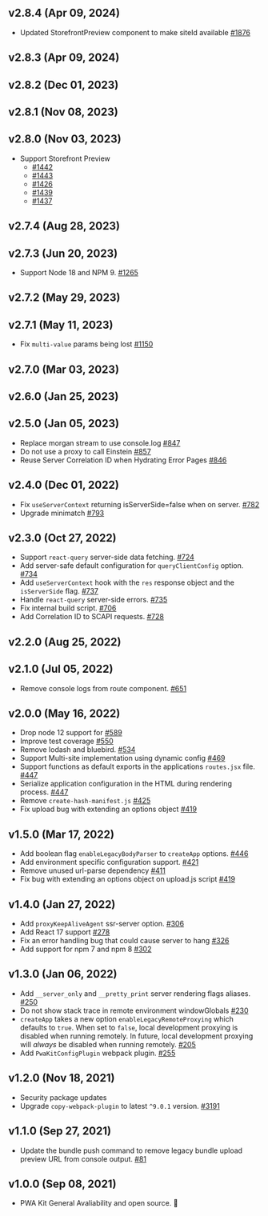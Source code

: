 ## v2.8.4 (Apr 09, 2024)
-   Updated StorefrontPreview component to make siteId available [#1876](https://github.com/SalesforceCommerceCloud/pwa-kit/pull/1876)

## v2.8.3 (Apr 09, 2024)
## v2.8.2 (Dec 01, 2023)
## v2.8.1 (Nov 08, 2023)
## v2.8.0 (Nov 03, 2023)
-   Support Storefront Preview 
    - [#1442](https://github.com/SalesforceCommerceCloud/pwa-kit/pull/1442)
    - [#1443](https://github.com/SalesforceCommerceCloud/pwa-kit/pull/1443)
    - [#1426](https://github.com/SalesforceCommerceCloud/pwa-kit/pull/1426)
    - [#1439](https://github.com/SalesforceCommerceCloud/pwa-kit/pull/1439)
    - [#1437](https://github.com/SalesforceCommerceCloud/pwa-kit/pull/1437)

## v2.7.4 (Aug 28, 2023)
## v2.7.3 (Jun 20, 2023)
-   Support Node 18 and NPM 9. [#1265](https://github.com/SalesforceCommerceCloud/pwa-kit/pull/1265)

## v2.7.2 (May 29, 2023)
## v2.7.1 (May 11, 2023)

-   Fix `multi-value` params being lost [#1150](https://github.com/SalesforceCommerceCloud/pwa-kit/pull/1150)

## v2.7.0 (Mar 03, 2023)

## v2.6.0 (Jan 25, 2023)

## v2.5.0 (Jan 05, 2023)

-   Replace morgan stream to use console.log [#847](https://github.com/SalesforceCommerceCloud/pwa-kit/pull/847)
-   Do not use a proxy to call Einstein [#857](https://github.com/SalesforceCommerceCloud/pwa-kit/pull/857)
-   Reuse Server Correlation ID when Hydrating Error Pages [#846](https://github.com/SalesforceCommerceCloud/pwa-kit/pull/846)

## v2.4.0 (Dec 01, 2022)

-   Fix `useServerContext` returning isServerSide=false when on server. [#782](https://github.com/SalesforceCommerceCloud/pwa-kit/pull/782)
-   Upgrade minimatch [#793](https://github.com/SalesforceCommerceCloud/pwa-kit/pull/793)

## v2.3.0 (Oct 27, 2022)

-   Support `react-query` server-side data fetching. [#724](https://github.com/SalesforceCommerceCloud/pwa-kit/pull/724)
-   Add server-safe default configuration for `queryClientConfig` option. [#734](https://github.com/SalesforceCommerceCloud/pwa-kit/pull/734)
-   Add `useServerContext` hook with the `res` response object and the `isServerSide` flag. [#737](https://github.com/SalesforceCommerceCloud/pwa-kit/pull/737)
-   Handle `react-query` server-side errors. [#735](https://github.com/SalesforceCommerceCloud/pwa-kit/pull/735)
-   Fix internal build script. [#706](https://github.com/SalesforceCommerceCloud/pwa-kit/pull/706)
-   Add Correlation ID to SCAPI requests. [#728](https://github.com/SalesforceCommerceCloud/pwa-kit/pull/728)

## v2.2.0 (Aug 25, 2022)

## v2.1.0 (Jul 05, 2022)

-   Remove console logs from route component. [#651](https://github.com/SalesforceCommerceCloud/pwa-kit/pull/651)

## v2.0.0 (May 16, 2022)

-   Drop node 12 support for [#589](https://github.com/SalesforceCommerceCloud/pwa-kit/pull/589)
-   Improve test coverage [#550](https://github.com/SalesforceCommerceCloud/pwa-kit/pull/550)
-   Remove lodash and bluebird. [#534](https://github.com/SalesforceCommerceCloud/pwa-kit/pull/534)
-   Support Multi-site implementation using dynamic config [#469](https://github.com/SalesforceCommerceCloud/pwa-kit/pull/469)
-   Support functions as default exports in the applications `routes.jsx` file. [#447](https://github.com/SalesforceCommerceCloud/pwa-kit/pull/447)
-   Serialize application configuration in the HTML during rendering process. [#447](https://github.com/SalesforceCommerceCloud/pwa-kit/pull/447)
-   Remove `create-hash-manifest.js` [#425](https://github.com/SalesforceCommerceCloud/pwa-kit/pull/425)
-   Fix upload bug with extending an options object [#419](https://github.com/SalesforceCommerceCloud/pwa-kit/pull/419)

## v1.5.0 (Mar 17, 2022)

-   Add boolean flag `enableLegacyBodyParser` to `createApp` options. [#446](https://github.com/SalesforceCommerceCloud/pwa-kit/pull/446)
-   Add environment specific configuration support. [#421](https://github.com/SalesforceCommerceCloud/pwa-kit/pull/421)
-   Remove unused url-parse dependency [#411](https://github.com/SalesforceCommerceCloud/pwa-kit/pull/411)
-   Fix bug with extending an options object on upload.js script [#419](https://github.com/SalesforceCommerceCloud/pwa-kit/pull/419)

## v1.4.0 (Jan 27, 2022)

-   Add `proxyKeepAliveAgent` ssr-server option. [#306](https://github.com/SalesforceCommerceCloud/pwa-kit/pull/306)
-   Add React 17 support [#278](https://github.com/SalesforceCommerceCloud/pwa-kit/pull/278)
-   Fix an error handling bug that could cause server to hang [#326](https://github.com/SalesforceCommerceCloud/pwa-kit/pull/326)
-   Add support for npm 7 and npm 8 [#302](https://github.com/SalesforceCommerceCloud/pwa-kit/pull/302)

## v1.3.0 (Jan 06, 2022)

-   Add `__server_only` and `__pretty_print` server rendering flags aliases. [#250](https://github.com/SalesforceCommerceCloud/pwa-kit/pull/250)
-   Do not show stack trace in remote environment windowGlobals [#230](https://github.com/SalesforceCommerceCloud/pwa-kit/pull/230/files)
-   `createApp` takes a new option `enableLegacyRemoteProxying` which defaults to `true`. When set to `false`, local development proxying is disabled when running remotely. In future, local development proxying will _always_ be disabled when running remotely. [#205](https://github.com/SalesforceCommerceCloud/pwa-kit/pull/205)
-   Add `PwaKitConfigPlugin` webpack plugin. [#255](https://github.com/SalesforceCommerceCloud/pwa-kit/pull/255)

## v1.2.0 (Nov 18, 2021)

-   Security package updates
-   Upgrade `copy-webpack-plugin` to latest `^9.0.1` version. [#3191](https://github.com/SalesforceCommerceCloud/pwa-kit/pull/181)

## v1.1.0 (Sep 27, 2021)

-   Update the bundle push command to remove legacy bundle upload preview URL from console output. [#81](https://github.com/SalesforceCommerceCloud/pwa-kit/pull/81)

## v1.0.0 (Sep 08, 2021)

-   PWA Kit General Avaliability and open source. 🎉
